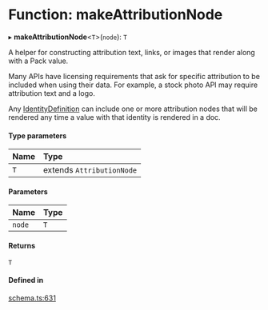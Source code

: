 # Function: makeAttributionNode

▸ **makeAttributionNode**<`T`\>(`node`): `T`

A helper for constructing attribution text, links, or images that render along with a Pack value.

Many APIs have licensing requirements that ask for specific attribution to be included
when using their data. For example, a stock photo API may require attribution text
and a logo.

Any [IdentityDefinition](../interfaces/IdentityDefinition.md) can include one or more attribution nodes that will be
rendered any time a value with that identity is rendered in a doc.

#### Type parameters

| Name | Type |
| :------ | :------ |
| `T` | extends `AttributionNode` |

#### Parameters

| Name | Type |
| :------ | :------ |
| `node` | `T` |

#### Returns

`T`

#### Defined in

[schema.ts:631](https://github.com/coda/packs-sdk/blob/main/schema.ts#L631)
